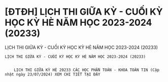 # [ĐTĐH] LỊCH THI GIỮA KỲ - CUỐI KỲ HỌC KỲ HÈ NĂM HỌC 2023-2024 (20233)

LỊCH THI GIỮA KỲ - CUỐI KỲ HỌC KỲ HÈ NĂM HỌC 2023-2024 (20233)
        
	LỊCH THI GIỮA KỲ - CUỐI KỲ HỌC KỲ HÈ NĂM HỌC 2023-2024 (20233)

	
		LỊCH THI GIỮA KỲ HÈ 20233 CÁC HỌC PHẦN TOÁN - KHOA TOÁN TIN (Cập nhật ngày 23/07/2024) XEM CHI TIẾT TẠI ĐÂY